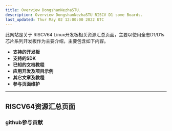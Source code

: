 ```yaml
---
title: Overview DongshanNezhaSTU.
description: Overview DongshanNezhaSTU RISCV D1 some Boards.
last_updated: Thur May 02 12:00:00 2022 UTC
---
```


此网站是关于 RISCV64 Linux开发板相关资源汇总页面，主要以使用全志D1/D1s芯片系列开发板作为主要介绍，主要包含如下内容。
- **支持的开发板**
- **支持的SDK**
- **已知的文档教程**
- **应用开发及项目示例**
- **其它文章及教程**
- **参与页面维护**

---

## RISCV64资源汇总页面

### github参与贡献